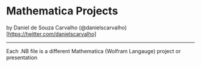 Mathematica Projects
==============

by Daniel de Souza Carvalho (@danielscarvalho)[https://twitter.com/danielscarvalho]

--------------

Each .NB file is a different Mathematica (Wolfram Langauge) project or presentation


